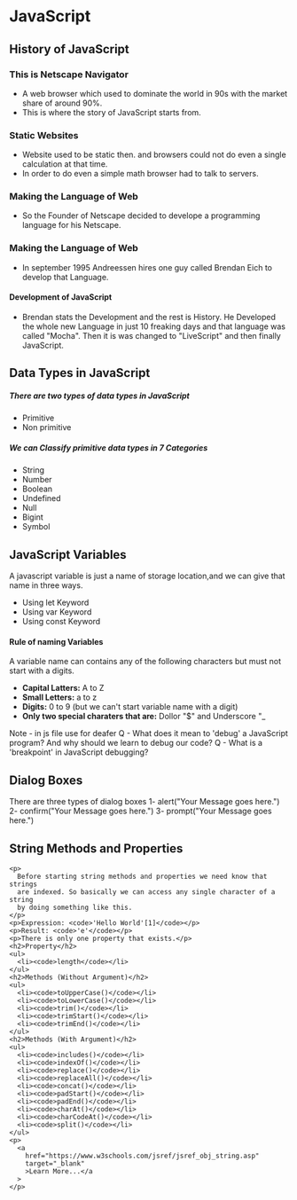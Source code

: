 # JavaScript

## History of JavaScript

### This is Netscape Navigator
 - A web browser which used to dominate the world in 90s with the market share of around 90%.
 - This is where the story of JavaScript starts from.

### Static Websites 
 - Website used to be static then. and browsers could not do even a single calculation at that time.
- In order to do even a simple math browser had to talk to servers.

### Making the Language of Web
- So the Founder of Netscape decided to develope a programming language for his Netscape.

### Making the Language of Web
- In september 1995 Andreessen hires one guy called Brendan Eich to develop that Language.
#### <b>Development of JavaScript </b>
-  Brendan stats the Development and the rest is History. He Developed the whole new Language in just 10 freaking days and that language was called "Mocha". Then it is was changed to "LiveScript" and then finally JavaScript.


## Data Types in JavaScript

##### There are two types of data types in JavaScript
- Primitive 
- Non primitive

##### We can Classify primitive data types in 7 Categories

- String
- Number
- Boolean
- Undefined
- Null
- Bigint
- Symbol

## JavaScript Variables

A javascript variable is just a name of storage location,and we can give that name in three ways.
- Using let Keyword
- Using var Keyword
- Using const Keyword

#### Rule of naming Variables

A variable name can contains any of the following characters but must not start with a digits.

- <b>Capital Latters:</b> A to Z
- <b>Small Letters:</b> a to z
- <b>Digits:</b> 0 to 9 (but we can't start variable name with a digit)
- <b>Only two special charaters that are:</b> Dollor "$" and Underscore "_

Note - in js file use for deafer <script src="script.js" defer></script>
Q - What does it mean to 'debug' a JavaScript program? And why should we learn to debug our code?
Q - What is a 'breakpoint' in JavaScript debugging?

## Dialog Boxes
There are three types of dialog boxes
1- alert("Your Message goes here.")
2- confirm("Your Message goes here.")
3- prompt("Your Message goes here.")

## String Methods and Properties
    <p>
      Before starting string methods and properties we need know that strings
      are indexed. So basically we can access any single character of a string
      by doing something like this.
    </p>
    <p>Expression: <code>'Hello World'[1]</code></p>
    <p>Result: <code>'e'</code></p>
    <p>There is only one property that exists.</p>
    <h2>Property</h2>
    <ul>
      <li><code>length</code></li>
    </ul>
    <h2>Methods (Without Argument)</h2>
    <ul>
      <li><code>toUpperCase()</code></li>
      <li><code>toLowerCase()</code></li>
      <li><code>trim()</code></li>
      <li><code>trimStart()</code></li>
      <li><code>trimEnd()</code></li>
    </ul>
    <h2>Methods (With Argument)</h2>
    <ul>
      <li><code>includes()</code></li>
      <li><code>indexOf()</code></li>
      <li><code>replace()</code></li>
      <li><code>replaceAll()</code></li>
      <li><code>concat()</code></li>
      <li><code>padStart()</code></li>
      <li><code>padEnd()</code></li>
      <li><code>charAt()</code></li>
      <li><code>charCodeAt()</code></li>
      <li><code>split()</code></li>
    </ul>
    <p>
      <a
        href="https://www.w3schools.com/jsref/jsref_obj_string.asp"
        target="_blank"
        >Learn More...</a
      >
    </p>